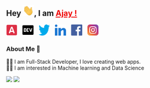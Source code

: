 ## Hey <img src="img/Hi.gif" width="30px" height="30px" width="35px">, I am <a href="https://ajayshah.tech/" target="_blank" style="color:#f00000">Ajay !</a>

<a style="margin-right:10px" href="https://ajayshah.tech/" target="_blank"><img src="img/a.svg" width="30px" height="30px"></a> <a style="margin-right:10px" href="https://dev.to/ajayaallen" target="_blank"><img src="img/dev-badge.svg" width="30px" height="30px"></a> <a style="margin-right:10px" href="https://twitter.com/AjayKum24335319" target="_blank"><img src="img/twitter.svg" width="30px" height="30px"></a> <a style="margin-right:10px" href="https://www.linkedin.com/in/ajayaallen/" target="_blank"><img src="img/linkedin.svg" width="30px" height="30px"></a> <a style="margin-right:10px" href="https://www.facebook.com/ajayaallen" target="_blank"><img src="img/facebook.svg" width="30px" height="30px"></a> <a style="margin-right:10px" href="https://www.instagram.com/ajayaallen/" target="_blank"><img src="img/instagram.svg" width="30px" height="30px"></a>

### About Me 🚀

👨‍💻 I am Full-Stack Developer, I love creating web apps.<br>
👨‍💻 I am interested in Machine learning and Data Science

<img src="https://github-readme-stats.vercel.app/api/top-langs/?username=ajayaallen&layout=compact&theme=gruvbox">
<img src="https://github-readme-stats.vercel.app/api?username=ajayaallen&show_icons=true&theme=gruvbox">

